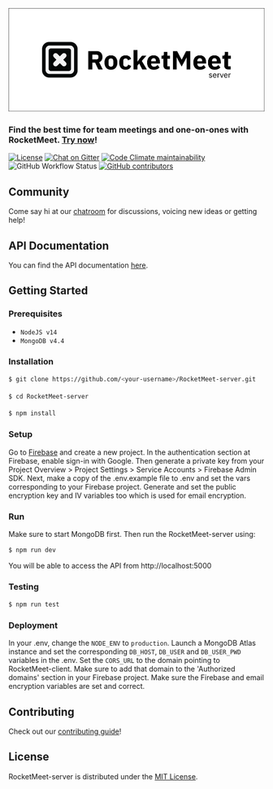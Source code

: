 ![RocketMeet](/server.png)

### Find the best time for team meetings and one-on-ones with RocketMeet. [Try now](https://rocketmeet.me)!

[![License](https://img.shields.io/github/license/Rocketmeet/RocketMeet-server?color=%23000000&style=for-the-badge)](https://github.com/RocketMeet/RocketMeet-server/blob/main/LICENSE)
[![Chat on Gitter](https://img.shields.io/badge/chat--on-gitter-brightgreen?color=%23000000&style=for-the-badge&logo=gitter)](https://gitter.im/RocketMeet/community)
[![Code Climate maintainability](https://img.shields.io/codeclimate/maintainability/RocketMeet/RocketMeet-server?style=for-the-badge)](https://codeclimate.com/github/RocketMeet/RocketMeet-server)
![GitHub Workflow Status](https://img.shields.io/github/workflow/status/RocketMeet/RocketMeet-server/Tests?label=Tests&style=for-the-badge)
[![GitHub contributors](https://img.shields.io/github/contributors/RocketMeet/RocketMeet-server?color=%23000000&&style=for-the-badge)](https://github.com/RocketMeet/RocketMeet-server/graphs/contributors)

## Community

Come say hi at our [chatroom](https://gitter.im/RocketMeet/community) for discussions, voicing new ideas or getting help!

## API Documentation

You can find the API documentation [here](https://documenter.getpostman.com/view/10544125/TW6wJodh).

## Getting Started

### Prerequisites
* `NodeJS v14`
* `MongoDB v4.4`

### Installation

```bash
$ git clone https://github.com/<your-username>/RocketMeet-server.git

$ cd RocketMeet-server

$ npm install
```

### Setup

Go to [Firebase](https://firebase.google.com/) and create a new project. In the authentication section at Firebase, enable sign-in with Google. Then generate a private key from your Project Overview > Project Settings > Service Accounts > Firebase Admin SDK. Next, make a copy of the .env.example file to .env and set the vars corresponding to your Firebase project. Generate and set the public encryption key and IV variables too which is used for email encryption.

### Run

Make sure to start MongoDB first. Then run the RocketMeet-server using:

```bash
$ npm run dev
```

You will be able to access the API from http://localhost:5000

### Testing

```bash
$ npm run test
```

### Deployment

In your .env, change the `NODE_ENV` to `production`. Launch a MongoDB Atlas instance and set the corresponding `DB_HOST`, `DB_USER` and `DB_USER_PWD` variables in the .env. Set the `CORS_URL` to the domain pointing to RocketMeet-client. Make sure to add that domain to the 'Authorized domains' section in your Firebase project. Make sure the Firebase and email encryption variables are set and correct.

## Contributing

Check out our [contributing guide](https://github.com/RocketMeet/RocketMeet-server/blob/main/CONTRIBUTING.md)!

## License

RocketMeet-server is distributed under the [MIT License](https://github.com/RocketMeet/RocketMeet-server/blob/main/LICENSE).
